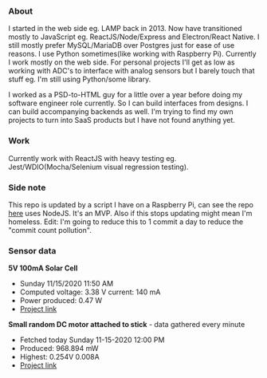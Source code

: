 ### About

I started in the web side eg. LAMP back in 2013. Now have transitioned mostly to JavaScript eg. ReactJS/Node/Express and Electron/React Native. I still mostly prefer MySQL/MariaDB over Postgres just for ease of use reasons. I use Python sometimes(like working with Raspberry Pi). Currently I work mostly on the web side. For personal projects I'll get as low as working with ADC's to interface with analog sensors but I barely touch that stuff eg. I'm still using Python/some library.

I worked as a PSD-to-HTML guy for a little over a year before doing my software engineer role currently. So I can build interfaces from designs. I can build accompanying backends as well. I'm trying to find my own projects to turn into SaaS products but I have not found anything yet.

### Work

Currently work with ReactJS with heavy testing eg. Jest/WDIO(Mocha/Selenium visual regression testing).

### Side note
This repo is updated by a script I have on a Raspberry Pi, can see the repo [here](https://github.com/jdc-cunningham/raspi-git-repo-updater) uses NodeJS. It's an MVP. Also if this stops updating might mean I'm homeless. Edit: I'm going to reduce this to 1 commit a day to reduce the "commit count pollution".

### Sensor data
**5V 100mA Solar Cell**
- Sunday 11/15/2020 11:50 AM
- Computed voltage: 3.38 V current: 140 mA
- Power produced: 0.47 W
- [Project link](https://github.com/jdc-cunningham/raspisolarplotter)

**Small random DC motor attached to stick** - data gathered every minute
- Fetched today Sunday 11-15-2020 12:00 PM
- Produced: 968.894 mW
- Highest: 0.254V 0.008A
- [Project link](https://github.com/jdc-cunningham/turbine-raspi)